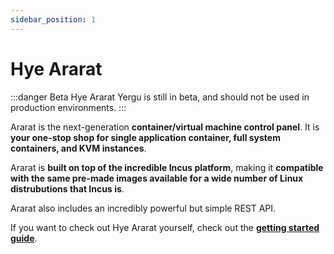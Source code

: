 ```yaml
---
sidebar_position: 1
---
```


# Hye Ararat
:::danger Beta
Hye Ararat Yergu is still in beta, and should not be used in production environments.
:::

Ararat is the next-generation **container/virtual machine control panel**. It is **your one-stop shop for single application container, full system containers, and KVM instances**.

Ararat is **built on top of the incredible Incus platform**, making it **compatible with the same pre-made images available for a wide number of Linux distrubutions that Incus is**.

Ararat also includes an incredibly powerful but simple REST API.

If you want to check out Hye Ararat yourself, check out the **[getting started guide](category/getting-started)**.

